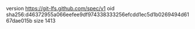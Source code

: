 version https://git-lfs.github.com/spec/v1
oid sha256:d46372955a066eefee9df974338333256efcdd1ec5d1b0269494d6167dae015b
size 1413
